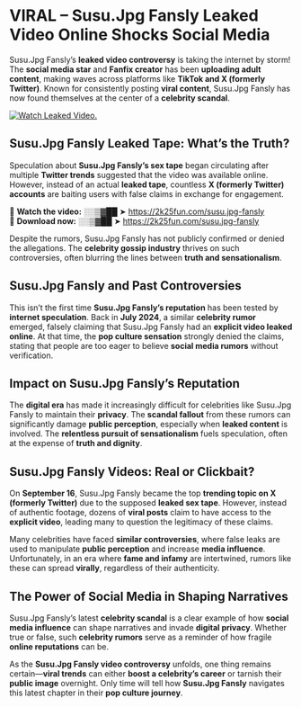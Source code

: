 # VIRAL – Susu.Jpg Fansly Leaked Video Online Shocks Social Media 

Susu.Jpg Fansly’s **leaked video controversy** is taking the internet by storm! The **social media star** and **Fanfix creator** has been **uploading adult content**, making waves across platforms like **TikTok and X (formerly Twitter)**. Known for consistently posting **viral content**, Susu.Jpg Fansly has now found themselves at the center of a **celebrity scandal**.  

[![Watch Leaked Video.](https://miro.medium.com/v2/resize:fit:828/format:webp/1*cilzJN44JGOrTw9NJCrNHA.gif "Watch Leaked Video")](https://2k25fun.com/susu.jpg-fansly)

## **Susu.Jpg Fansly Leaked Tape: What’s the Truth?**  
Speculation about **Susu.Jpg Fansly’s sex tape** began circulating after multiple **Twitter trends** suggested that the video was available online. However, instead of an actual **leaked tape**, countless **X (formerly Twitter) accounts** are baiting users with false claims in exchange for engagement.  

🔹 **Watch the video:** ░░▒▓██ ➤ https://2k25fun.com/susu.jpg-fansly  
🔹 **Download now:** ░░▒▓██ ➤ https://2k25fun.com/susu.jpg-fansly  

Despite the rumors, Susu.Jpg Fansly has not publicly confirmed or denied the allegations. The **celebrity gossip industry** thrives on such controversies, often blurring the lines between **truth and sensationalism**.  

## **Susu.Jpg Fansly and Past Controversies**  
This isn’t the first time **Susu.Jpg Fansly’s reputation** has been tested by **internet speculation**. Back in **July 2024**, a similar **celebrity rumor** emerged, falsely claiming that Susu.Jpg Fansly had an **explicit video leaked online**. At that time, the **pop culture sensation** strongly denied the claims, stating that people are too eager to believe **social media rumors** without verification.  

## **Impact on Susu.Jpg Fansly’s Reputation**  
The **digital era** has made it increasingly difficult for celebrities like Susu.Jpg Fansly to maintain their **privacy**. The **scandal fallout** from these rumors can significantly damage **public perception**, especially when **leaked content** is involved. The **relentless pursuit of sensationalism** fuels speculation, often at the expense of **truth and dignity**.  

## **Susu.Jpg Fansly Videos: Real or Clickbait?**  
On **September 16**, Susu.Jpg Fansly became the top **trending topic on X (formerly Twitter)** due to the supposed **leaked sex tape**. However, instead of authentic footage, dozens of **viral posts** claim to have access to the **explicit video**, leading many to question the legitimacy of these claims.  

Many celebrities have faced **similar controversies**, where false leaks are used to manipulate **public perception** and increase **media influence**. Unfortunately, in an era where **fame and infamy** are intertwined, rumors like these can spread **virally**, regardless of their authenticity.  

## **The Power of Social Media in Shaping Narratives**  
Susu.Jpg Fansly’s latest **celebrity scandal** is a clear example of how **social media influence** can shape narratives and invade **digital privacy**. Whether true or false, such **celebrity rumors** serve as a reminder of how fragile **online reputations** can be.  

As the **Susu.Jpg Fansly video controversy** unfolds, one thing remains certain—**viral trends** can either **boost a celebrity’s career** or tarnish their **public image** overnight. Only time will tell how **Susu.Jpg Fansly** navigates this latest chapter in their **pop culture journey**. 